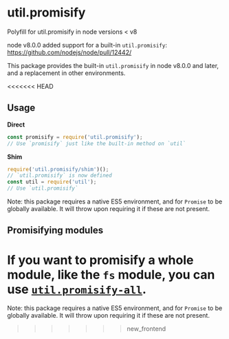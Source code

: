 # util.promisify
Polyfill for util.promisify in node versions &lt; v8

node v8.0.0 added support for a built-in `util.promisify`: https://github.com/nodejs/node/pull/12442/

This package provides the built-in `util.promisify` in node v8.0.0 and later, and a replacement in other environments.

<<<<<<< HEAD
## Usage

**Direct**
```js
const promisify = require('util.promisify');
// Use `promisify` just like the built-in method on `util`
```

**Shim**
```js
require('util.promisify/shim')();
// `util.promisify` is now defined
const util = require('util');
// Use `util.promisify`
```

Note: this package requires a native ES5 environment, and for `Promise` to be globally available. It will throw upon requiring it if these are not present.

## Promisifying modules

If you want to promisify a whole module, like the `fs` module, you can use [`util.promisify-all`](https://www.npmjs.com/package/util.promisify-all).
=======
Note: this package requires a native ES5 environment, and for `Promise` to be globally available. It will throw upon requiring it if these are not present.
>>>>>>> new_frontend

